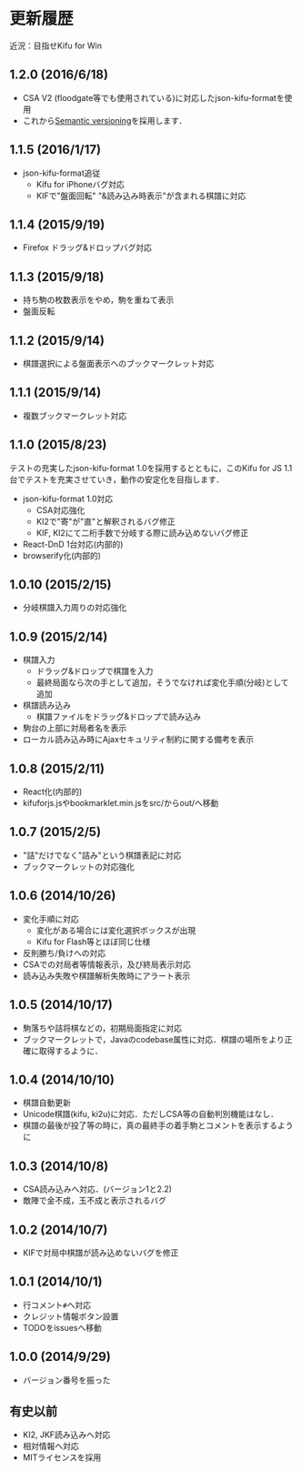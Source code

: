 # 更新履歴

近況：目指せKifu for Win

## 1.2.0 (2016/6/18)

* CSA V2 (floodgate等でも使用されている)に対応したjson-kifu-formatを使用
* これから[Semantic versioning](http://semver.org/lang/ja/)を採用します．

## 1.1.5 (2016/1/17)

* json-kifu-format追従
	* Kifu for iPhoneバグ対応
	* KIFで"盤面回転" "&読み込み時表示"が含まれる棋譜に対応

## 1.1.4 (2015/9/19)

* Firefox ドラッグ&ドロップバグ対応

## 1.1.3 (2015/9/18)

* 持ち駒の枚数表示をやめ，駒を重ねて表示
* 盤面反転

## 1.1.2 (2015/9/14)

* 棋譜選択による盤面表示へのブックマークレット対応

## 1.1.1 (2015/9/14)

* 複数ブックマークレット対応

## 1.1.0 (2015/8/23)

テストの充実したjson-kifu-format 1.0を採用するとともに，このKifu for JS 1.1台でテストを充実させていき，動作の安定化を目指します．

* json-kifu-format 1.0対応
	* CSA対応強化
	* KI2で"寄"が"直"と解釈されるバグ修正
	* KIF, KI2にて二桁手数で分岐する際に読み込めないバグ修正
* React-DnD 1台対応(内部的)
* browserify化(内部的)

## 1.0.10 (2015/2/15)

* 分岐棋譜入力周りの対応強化

## 1.0.9 (2015/2/14)

* 棋譜入力
	* ドラッグ&ドロップで棋譜を入力
	* 最終局面なら次の手として追加，そうでなければ変化手順(分岐)として追加
* 棋譜読み込み
	* 棋譜ファイルをドラッグ&ドロップで読み込み
* 駒台の上部に対局者名を表示
* ローカル読み込み時にAjaxセキュリティ制約に関する備考を表示

## 1.0.8 (2015/2/11)

* React化(内部的)
* kifuforjs.jsやbookmarklet.min.jsをsrc/からout/へ移動

## 1.0.7 (2015/2/5)

* "詰"だけでなく"詰み"という棋譜表記に対応
* ブックマークレットの対応強化

## 1.0.6 (2014/10/26)

* 変化手順に対応
	* 変化がある場合には変化選択ボックスが出現
	* Kifu for Flash等とほぼ同じ仕様
* 反則勝ち/負けへの対応
* CSAでの対局者等情報表示，及び終局表示対応
* 読み込み失敗や棋譜解析失敗時にアラート表示

## 1.0.5 (2014/10/17)

* 駒落ちや詰将棋などの，初期局面指定に対応
* ブックマークレットで，Javaのcodebase属性に対応．棋譜の場所をより正確に取得するように．

## 1.0.4 (2014/10/10)

* 棋譜自動更新
* Unicode棋譜(kifu, ki2u)に対応．ただしCSA等の自動判別機能はなし．
* 棋譜の最後が投了等の時に，真の最終手の着手駒とコメントを表示するように

## 1.0.3 (2014/10/8)

* CSA読み込みへ対応．(バージョン1と2.2)
* 敵陣で金不成，玉不成と表示されるバグ

## 1.0.2 (2014/10/7)

* KIFで対局中棋譜が読み込めないバグを修正

## 1.0.1 (2014/10/1)

* 行コメント`#`へ対応
* クレジット情報ボタン設置
* TODOをissuesへ移動

## 1.0.0 (2014/9/29)

* バージョン番号を振った

## 有史以前

* KI2, JKF読み込みへ対応
* 相対情報へ対応
* MITライセンスを採用